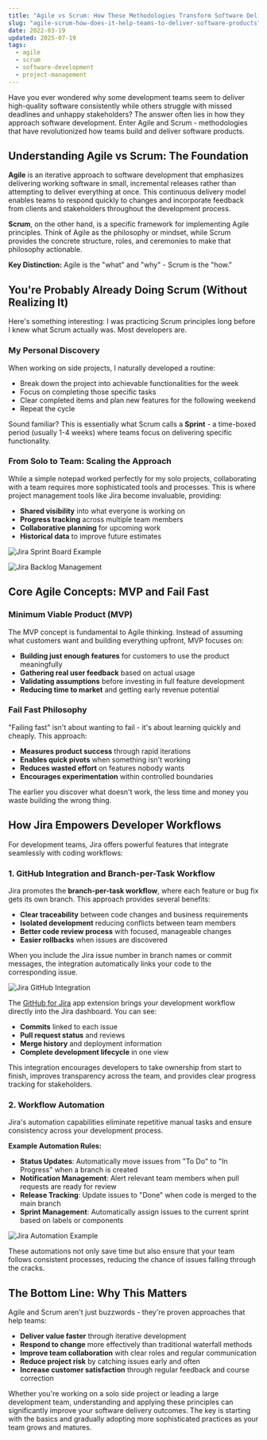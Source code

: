 ```yaml
---
title: "Agile vs Scrum: How These Methodologies Transform Software Delivery"
slug: "agile-scrum-how-does-it-help-teams-to-deliver-software-products"
date: 2022-03-19
updated: 2025-07-19
tags:
  - agile
  - scrum
  - software-development
  - project-management
---
```


Have you ever wondered why some development teams seem to deliver high-quality software consistently while others struggle with missed deadlines and unhappy stakeholders? The answer often lies in how they approach software development. Enter Agile and Scrum - methodologies that have revolutionized how teams build and deliver software products.

## Understanding Agile vs Scrum: The Foundation

**Agile** is an iterative approach to software development that emphasizes delivering working software in small, incremental releases rather than attempting to deliver everything at once. This continuous delivery model enables teams to respond quickly to changes and incorporate feedback from clients and stakeholders throughout the development process.

**Scrum**, on the other hand, is a specific framework for implementing Agile principles. Think of Agile as the philosophy or mindset, while Scrum provides the concrete structure, roles, and ceremonies to make that philosophy actionable.

**Key Distinction:** Agile is the "what" and "why" - Scrum is the "how."

## You're Probably Already Doing Scrum (Without Realizing It)

Here's something interesting: I was practicing Scrum principles long before I knew what Scrum actually was. Most developers are.

### My Personal Discovery

When working on side projects, I naturally developed a routine:
- Break down the project into achievable functionalities for the week
- Focus on completing those specific tasks
- Clear completed items and plan new features for the following weekend
- Repeat the cycle

Sound familiar? This is essentially what Scrum calls a **Sprint** - a time-boxed period (usually 1-4 weeks) where teams focus on delivering specific functionality.

### From Solo to Team: Scaling the Approach

While a simple notepad worked perfectly for my solo projects, collaborating with a team requires more sophisticated tools and processes. This is where project management tools like Jira become invaluable, providing:

- **Shared visibility** into what everyone is working on
- **Progress tracking** across multiple team members
- **Collaborative planning** for upcoming work
- **Historical data** to improve future estimates 

![Jira Sprint Board Example](/images/agile-1.png)

![Jira Backlog Management](/images/agile-2.png)

## Core Agile Concepts: MVP and Fail Fast

### Minimum Viable Product (MVP)

The MVP concept is fundamental to Agile thinking. Instead of assuming what customers want and building everything upfront, MVP focuses on:

- **Building just enough features** for customers to use the product meaningfully
- **Gathering real user feedback** based on actual usage
- **Validating assumptions** before investing in full feature development
- **Reducing time to market** and getting early revenue potential

### Fail Fast Philosophy

"Failing fast" isn't about wanting to fail - it's about learning quickly and cheaply. This approach:

- **Measures product success** through rapid iterations
- **Enables quick pivots** when something isn't working
- **Reduces wasted effort** on features nobody wants
- **Encourages experimentation** within controlled boundaries

The earlier you discover what doesn't work, the less time and money you waste building the wrong thing.

## How Jira Empowers Developer Workflows

For development teams, Jira offers powerful features that integrate seamlessly with coding workflows:

### 1. GitHub Integration and Branch-per-Task Workflow

Jira promotes the **branch-per-task workflow**, where each feature or bug fix gets its own branch. This approach provides several benefits:

- **Clear traceability** between code changes and business requirements
- **Isolated development** reducing conflicts between team members
- **Better code review process** with focused, manageable changes
- **Easier rollbacks** when issues are discovered

When you include the Jira issue number in branch names or commit messages, the integration automatically links your code to the corresponding issue.

![Jira GitHub Integration](/images/agile-3.png)

The [GitHub for Jira](https://marketplace.atlassian.com/apps/1219592/github-for-jira?tab=overview&hosting=cloud) app extension brings your development workflow directly into the Jira dashboard. You can see:

- **Commits** linked to each issue
- **Pull request status** and reviews
- **Merge history** and deployment information
- **Complete development lifecycle** in one view

This integration encourages developers to take ownership from start to finish, improves transparency across the team, and provides clear progress tracking for stakeholders.

### 2. Workflow Automation

Jira's automation capabilities eliminate repetitive manual tasks and ensure consistency across your development process.

**Example Automation Rules:**
- **Status Updates**: Automatically move issues from "To Do" to "In Progress" when a branch is created
- **Notification Management**: Alert relevant team members when pull requests are ready for review
- **Release Tracking**: Update issues to "Done" when code is merged to the main branch
- **Sprint Management**: Automatically assign issues to the current sprint based on labels or components

![Jira Automation Example](/images/agile-4.png)

These automations not only save time but also ensure that your team follows consistent processes, reducing the chance of issues falling through the cracks.

## The Bottom Line: Why This Matters

Agile and Scrum aren't just buzzwords - they're proven approaches that help teams:

- **Deliver value faster** through iterative development
- **Respond to change** more effectively than traditional waterfall methods
- **Improve team collaboration** with clear roles and regular communication
- **Reduce project risk** by catching issues early and often
- **Increase customer satisfaction** through regular feedback and course correction

Whether you're working on a solo side project or leading a large development team, understanding and applying these principles can significantly improve your software delivery outcomes. The key is starting with the basics and gradually adopting more sophisticated practices as your team grows and matures.